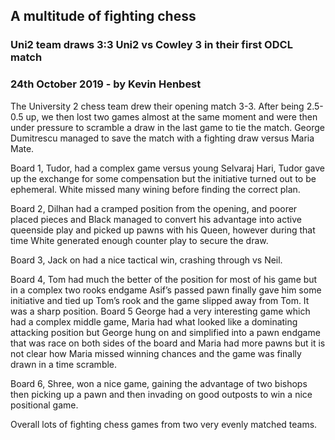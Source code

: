 ## A multitude of fighting chess

### Uni2 team draws 3:3 Uni2 vs Cowley 3 in their first ODCL match
### 24th October 2019 - by Kevin Henbest

The University 2 chess team drew their opening match 3-3. After being 2.5-0.5 up, we then lost two games almost at the same moment and were then under pressure to scramble a draw in the last game to tie the match. George Dumitrescu managed to save the match with a fighting draw versus Maria Mate.

Board 1, Tudor, had a complex game versus young Selvaraj Hari, Tudor gave up the exchange for some compensation but the initiative turned out to be ephemeral. White missed many wining before finding the correct plan.

Board 2, Dilhan had a cramped position from the opening, and poorer placed pieces and Black managed to convert his advantage into active queenside play and picked up pawns with his Queen, however during that time White generated enough counter play to secure the draw.

Board 3, Jack on had a nice tactical win, crashing through vs Neil.

Board 4, Tom had much the better of the position for most of his game but in a complex two rooks endgame Asif’s passed pawn finally gave him some initiative and tied up Tom’s rook and the game slipped away from Tom. It was a sharp position.
Board 5 George had a very interesting game which had a complex middle game, Maria had what looked like a dominating attacking position but George hung on and simplified into a pawn endgame that was race on both sides of the board and Maria had more pawns but it is not clear how Maria missed winning chances and the game was finally drawn in a time scramble.

Board 6, Shree, won a nice game, gaining the advantage of two bishops then picking up a pawn and then invading on good outposts to win a nice positional game. 

Overall lots of fighting chess games from two very evenly matched teams.